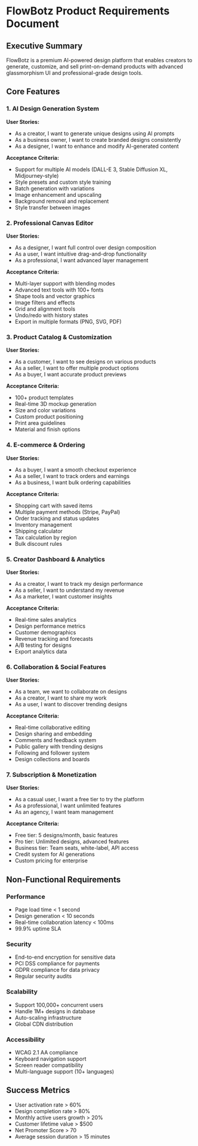 # FlowBotz Product Requirements Document

## Executive Summary
FlowBotz is a premium AI-powered design platform that enables creators to generate, customize, and sell print-on-demand products with advanced glassmorphism UI and professional-grade design tools.

## Core Features

### 1. AI Design Generation System
**User Stories:**
- As a creator, I want to generate unique designs using AI prompts
- As a business owner, I want to create branded designs consistently
- As a designer, I want to enhance and modify AI-generated content

**Acceptance Criteria:**
- Support for multiple AI models (DALL-E 3, Stable Diffusion XL, Midjourney-style)
- Style presets and custom style training
- Batch generation with variations
- Image enhancement and upscaling
- Background removal and replacement
- Style transfer between images

### 2. Professional Canvas Editor
**User Stories:**
- As a designer, I want full control over design composition
- As a user, I want intuitive drag-and-drop functionality
- As a professional, I want advanced layer management

**Acceptance Criteria:**
- Multi-layer support with blending modes
- Advanced text tools with 100+ fonts
- Shape tools and vector graphics
- Image filters and effects
- Grid and alignment tools
- Undo/redo with history states
- Export in multiple formats (PNG, SVG, PDF)

### 3. Product Catalog & Customization
**User Stories:**
- As a customer, I want to see designs on various products
- As a seller, I want to offer multiple product options
- As a buyer, I want accurate product previews

**Acceptance Criteria:**
- 100+ product templates
- Real-time 3D mockup generation
- Size and color variations
- Custom product positioning
- Print area guidelines
- Material and finish options

### 4. E-commerce & Ordering
**User Stories:**
- As a buyer, I want a smooth checkout experience
- As a seller, I want to track orders and earnings
- As a business, I want bulk ordering capabilities

**Acceptance Criteria:**
- Shopping cart with saved items
- Multiple payment methods (Stripe, PayPal)
- Order tracking and status updates
- Inventory management
- Shipping calculator
- Tax calculation by region
- Bulk discount rules

### 5. Creator Dashboard & Analytics
**User Stories:**
- As a creator, I want to track my design performance
- As a seller, I want to understand my revenue
- As a marketer, I want customer insights

**Acceptance Criteria:**
- Real-time sales analytics
- Design performance metrics
- Customer demographics
- Revenue tracking and forecasts
- A/B testing for designs
- Export analytics data

### 6. Collaboration & Social Features
**User Stories:**
- As a team, we want to collaborate on designs
- As a creator, I want to share my work
- As a user, I want to discover trending designs

**Acceptance Criteria:**
- Real-time collaborative editing
- Design sharing and embedding
- Comments and feedback system
- Public gallery with trending designs
- Following and follower system
- Design collections and boards

### 7. Subscription & Monetization
**User Stories:**
- As a casual user, I want a free tier to try the platform
- As a professional, I want unlimited features
- As an agency, I want team management

**Acceptance Criteria:**
- Free tier: 5 designs/month, basic features
- Pro tier: Unlimited designs, advanced features
- Business tier: Team seats, white-label, API access
- Credit system for AI generations
- Custom pricing for enterprise

## Non-Functional Requirements

### Performance
- Page load time < 1 second
- Design generation < 10 seconds
- Real-time collaboration latency < 100ms
- 99.9% uptime SLA

### Security
- End-to-end encryption for sensitive data
- PCI DSS compliance for payments
- GDPR compliance for data privacy
- Regular security audits

### Scalability
- Support 100,000+ concurrent users
- Handle 1M+ designs in database
- Auto-scaling infrastructure
- Global CDN distribution

### Accessibility
- WCAG 2.1 AA compliance
- Keyboard navigation support
- Screen reader compatibility
- Multi-language support (10+ languages)

## Success Metrics
- User activation rate > 60%
- Design completion rate > 80%
- Monthly active users growth > 20%
- Customer lifetime value > $500
- Net Promoter Score > 70
- Average session duration > 15 minutes